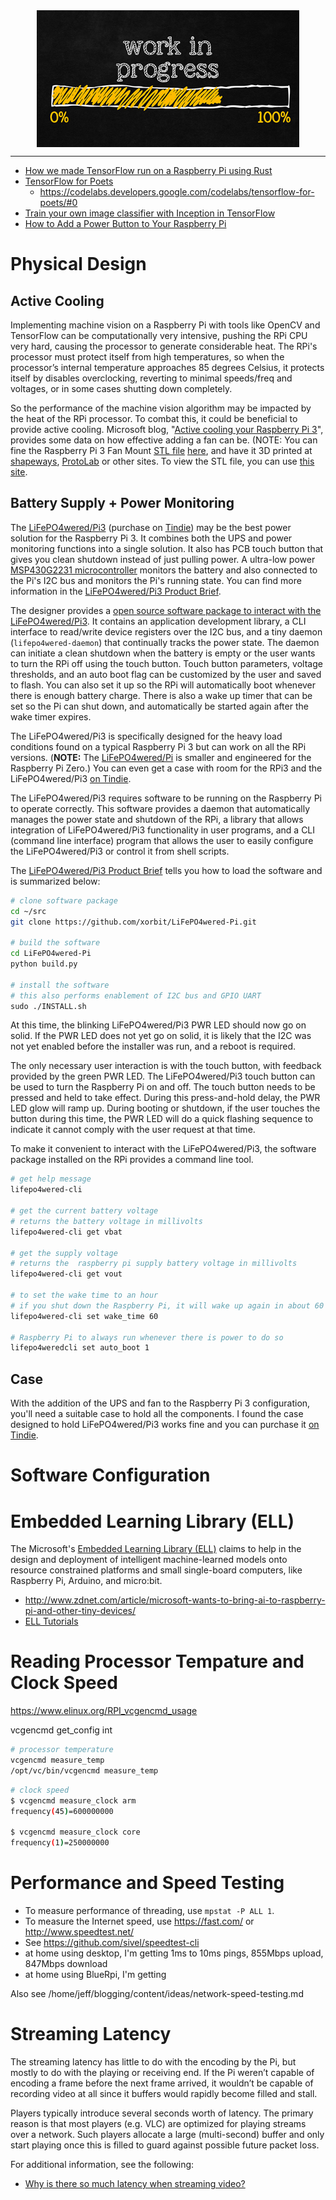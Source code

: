 <!--
Maintainer:   jeffskinnerbox@yahoo.com / www.jeffskinnerbox.me
Version:      0.0.0
-->


<div align="center">
<img src="https://raw.githubusercontent.com/jeffskinnerbox/blog/main/content/images/banners-bkgrds/work-in-progress.jpg" title="These materials require additional work and are not ready for general use." align="center" width=420px height=219px>
</div>


-----




* [How we made TensorFlow run on a Raspberry Pi using Rust](https://medium.com/snips-ai/how-we-made-tensorflow-run-on-a-raspberry-pi-using-rust-7478f7a31329)
* [TensorFlow for Poets](https://petewarden.com/2016/02/28/tensorflow-for-poets/)
  * <https://codelabs.developers.google.com/codelabs/tensorflow-for-poets/#0>
* [Train your own image classifier with Inception in TensorFlow](https://research.googleblog.com/2016/03/train-your-own-image-classifier-with.html)
* [How to Add a Power Button to Your Raspberry Pi](https://www.makeuseof.com/tag/add-power-button-raspberry-pi/)



# Physical Design

## Active Cooling

Implementing machine vision on a Raspberry Pi with tools like OpenCV and TensorFlow
can be computationally very intensive, pushing the RPi CPU very hard,
causing the processor to generate considerable heat.
The RPi's processor must protect itself from high temperatures,
so when the processor’s internal temperature approaches 85 degrees Celsius,
it protects itself by disables overclocking,
reverting to minimal speeds/freq and voltages,
or in some cases shutting down completely.

So the performance of the machine vision algorithm may be impacted by the heat of the RPi processor.
To combat this, it could be beneficial to provide active cooling.
Microsoft blog, "[Active cooling your Raspberry Pi 3][01]",
provides some data on how effective adding a fan can be.
(NOTE: You can fine the Raspberry Pi 3 Fan Mount [STL file][07] [here][02],
and have it 3D printed at [shapeways][06], [ProtoLab][08] or other sites.
To view the STL file, you can use [this site][05].

## Battery Supply + Power Monitoring

The [LiFePO4wered/Pi3][85] (purchase on [Tindie][87])
may be the best power solution for the Raspberry Pi 3.
It combines both the UPS and power monitoring functions into a single solution.
It also has PCB touch button that gives you clean shutdown instead of just pulling power.
A ultra-low power [MSP430G2231 microcontroller][86] monitors the battery
and also connected to the Pi's I2C bus and monitors the Pi's running state.
You can find more information in the [LiFePO4wered/Pi3 Product Brief][89].

The designer provides a [open source software package to interact with the LiFePO4wered/Pi3][88].
It contains an application development library,
a CLI interface to read/write device registers over the I2C bus,
and a tiny daemon (`lifepo4wered-daemon`) that continually tracks the power state.
The daemon can initiate a clean shutdown when the battery is empty
or the user wants to turn the RPi off using the touch button.
Touch button parameters, voltage thresholds,
and an auto boot flag can be customized by the user and saved to flash.
You can also set it up so the RPi will automatically boot whenever there is enough battery charge.
There is also a wake up timer that can be set so the Pi can shut down,
and automatically be started again after the wake timer expires.

The LiFePO4wered/Pi3 is specifically designed for the heavy load conditions
found on a typical Raspberry Pi 3 but can work on all the RPi versions.
(**NOTE:** The [LiFePO4wered/Pi][86] is smaller and engineered for the Raspberry Pi Zero.)
You can even get a case with room for the RPi3 and the LiFePO4wered/Pi3 [on Tindie][90].

The LiFePO4wered/Pi3 requires software to be running on the Raspberry Pi to operate correctly.
This software provides a daemon that automatically
manages the power state and shutdown of the RPi,
a library that allows integration of LiFePO4wered/Pi3 functionality in user programs,
and a CLI (command line interface) program that allows the user to
easily configure the LiFePO4wered/Pi3 or control it from shell scripts.

The [LiFePO4wered/Pi3 Product Brief][89] tells you how to load the software
and is summarized below:

```bash
# clone software package
cd ~/src
git clone https://github.com/xorbit/LiFePO4wered-Pi.git

# build the software
cd LiFePO4wered-Pi
python build.py

# install the software
# this also performs enablement of I2C bus and GPIO UART
sudo ./INSTALL.sh
```

At this time, the blinking LiFePO4wered/Pi3 PWR LED should now go on solid.
If the PWR LED does not yet go on solid,
it is likely that the I2C was not yet enabled before the installer was run,
and a reboot is required.

The only necessary user interaction is with the touch button,
with feedback provided by the green PWR LED.
The LiFePO4wered/Pi3 touch button can be used to turn the Raspberry Pi on and off.
The touch button needs to be pressed and held to take effect.
During this press-and-hold delay, the PWR LED glow will ramp up.
During booting or shutdown,
if the user touches the button during this time,
the PWR LED will do a quick flashing sequence to
indicate it cannot comply with the user request at that time.

To make it convenient to interact with the LiFePO4wered/Pi3,
the software package installed on the RPi provides a command line tool.

```bash
# get help message
lifepo4wered-cli

# get the current battery voltage
# returns the battery voltage in millivolts
lifepo4wered-cli get vbat

# get the supply voltage
# returns the  raspberry pi supply battery voltage in millivolts
lifepo4wered-cli get vout

# to set the wake time to an hour
# if you shut down the Raspberry Pi, it will wake up again in about 60 minutes
lifepo4wered-cli set wake_time 60

# Raspberry Pi to always run whenever there is power to do so
lifepo4wered­cli set auto_boot 1
```

## Case

With the addition of the UPS and fan to the Raspberry Pi 3 configuration,
you'll need a suitable case to hold all the components.
I found the case designed to hold LiFePO4wered/Pi3 works fine
and you can purchase it [on Tindie][90].

# Software Configuration

# Embedded Learning Library (ELL)

The Microsoft's [Embedded Learning Library (ELL)][03]
claims to help in the design and deployment of intelligent machine-learned models
onto resource constrained platforms and small single-board computers,
like Raspberry Pi, Arduino, and micro:bit.

* <http://www.zdnet.com/article/microsoft-wants-to-bring-ai-to-raspberry-pi-and-other-tiny-devices/>
* [ELL Tutorials](https://microsoft.github.io/ELL/tutorials/)



# Reading Processor Tempature and Clock Speed

<https://www.elinux.org/RPI_vcgencmd_usage>

vcgencmd get_config int

```bash
# processor temperature
vcgencmd measure_temp
/opt/vc/bin/vcgencmd measure_temp
```

```bash
# clock speed
$ vcgencmd measure_clock arm
frequency(45)=600000000

$ vcgencmd measure_clock core
frequency(1)=250000000
```



# Performance and Speed Testing

* To measure performance of threading, use `mpstat -P ALL 1`.
* To measure the Internet speed, use <https://fast.com/> or <http://www.speedtest.net/>
* See <https://github.com/sivel/speedtest-cli>
* at home using desktop, I'm getting 1ms to 10ms pings, 855Mbps upload, 847Mbps download
* at home using BlueRpi, I'm getting

Also see /home/jeff/blogging/content/ideas/network-speed-testing.md


# Streaming Latency

The streaming latency has little to do with the encoding by the Pi,
but mostly to do with the playing or receiving end.
If the Pi weren’t capable of encoding a frame before the next frame arrived,
it wouldn’t be capable of recording video at all
since it buffers would rapidly become filled and stall.

Players typically introduce several seconds worth of latency.
The primary reason is that most players (e.g. VLC)
are optimized for playing streams over a network.
Such players allocate a large (multi-second) buffer
and only start playing once this is filled to guard against possible future packet loss.

For additional information, see the following:

* [Why is there so much latency when streaming video?](http://picamera.readthedocs.io/en/release-1.10/faq.html#why-is-there-so-much-latency-when-streaming-video)



[01]:https://microsoft.github.io/ELL/tutorials/Active-cooling-your-Raspberry-Pi-3/
[02]:https://microsoft.github.io/ELL/gallery/Raspberry-Pi-3-Fan-Mount/
[03]:https://microsoft.github.io/ELL/
[05]:https://www.viewstl.com/
[06]:https://www.shapeways.com/
[07]:https://en.wikipedia.org/wiki/STL_(file_format)
[08]:https://www.protolabs.com/
[09]:
[10]:

[85]:https://cdn.tindiemedia.com/images/resize/NS8E-8h1An68bOqZrKHhnukm44c=/full-fit-in/2400x1600/smart/58262/products/2016-12-15T20%3A35%3A06.599Z-IMGP8966.JPG
[86]:https://lifepo4wered.com/lifepo4wered-pi.html
[87]:https://www.tindie.com/products/xorbit/lifepo4weredpi3/
[88]:https://github.com/xorbit/LiFePO4wered-Pi
[89]: https://lifepo4wered.com/files/LiFePO4wered-Pi3-Product-Brief.pdf
[90]:https://www.tindie.com/products/mjrice/enclosure-for-raspberry-pi-3-and-lifepo4weredpi3/

